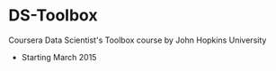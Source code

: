 # DS-Toolbox
Coursera Data Scientist's Toolbox course by John Hopkins University
 - Starting March 2015
